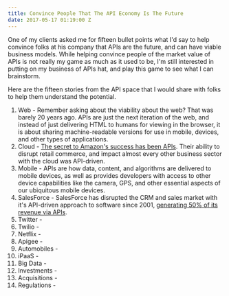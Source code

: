 ```yaml
---
title: Convince People That The API Economy Is The Future
date: 2017-05-17 01:19:00 Z
---
```


One of my clients asked me for fifteen bullet points what I'd say to help convince folks at his company that APIs are the future, and can have viable business models. While helping convince people of the market value of APIs is not really my game as much as it used to be, I'm still interested in putting on my business of APIs hat, and play this game to see what I can brainstorm.

Here are the fifteen stories from the API space that I would share with folks to help them understand the potential.

1. Web - Remember asking about the viability about the web? That was barely 20 years ago. APIs are just the next iteration of the web, and instead of just delivering HTML to humans for viewing in the browser, it is about sharing machine-readable versions for use in mobile, devices, and other types of applications.
2. Cloud - [The secret to Amazon's success has been APIs](http://apievangelist.com/2012/01/12/the-secret-to-amazons-success-internal-apis/). Their ability to disrupt retail commerce, and impact almost every other business sector with the cloud was API-driven.
3. Mobile - APIs are how data, content, and algorithms are delivered to mobile devices, as well as provides developers with access to other device capabilities like the camera, GPS, and other essential aspects of our ubiquitous mobile devices.
5. SalesForce - SalesForce has disrupted the CRM and sales market with it's API-driven approach to software since 2001, [generating 50% of its revenue via APIs](https://hbr.org/2015/01/the-strategic-value-of-apis).
6. Twitter - 
7. Twilio - 
8. Netflix - 
9. Apigee - 
10. Automobiles - 
11. iPaaS - 
12. Big Data - 
13. Investments - 
14. Acquisitions -
15. Regulations - 
